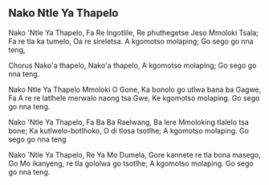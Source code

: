 ## Nako Ntle Ya Thapelo

Nako 'Ntle Ya Thapelo, Fa Re Ingotlile,
Re phuthegetse Jeso Mmoloki Tsala;
Fa re tla ka tumelo, Oa re sireletsa.
A kgomotso molaping; Go sego go nna teng,

Chorus
Nako'a thapelo, Nako'a thapelo,
A kgomotso molaping; Go sego go nna teng.

Nako Ntle Ya Thapelo Mmoloki O Gone,
Ka bonolo go utlwa bana ba Gagwe,
Fa A re re latlhele merwalo naong tsa Gwe,
Ke kgomotso molaping. Go sego go nna teng.

Nako 'Ntle Ya Thapelo, Fa Ba Ba Raelwang,
Ba lere Mmoloking tlalelo tsa bone;
Ka kutlwelo-botlhoko, O di tlosa tsotlhe;
A kgomotso molaping. Go sego go nna teng

Nako 'Ntle Ya Thapelo, Re Ya Mo Dumela,
Gore kannete re tla bona masego,
Go Mo ikanyeng, re tla gololwa go tsotlhe;
A kgomotso molaping. Go sego go nna teng.

